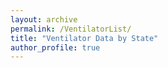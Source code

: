 ```yaml
---
layout: archive
permalink: /VentilatorList/
title: "Ventilator Data by State"
author_profile: true
---
```

